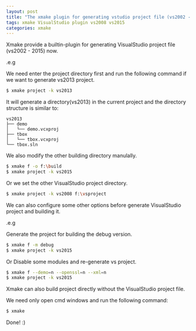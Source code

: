 ```yaml
---
layout: post
title: "The xmake plugin for generating vstudio project file (vs2002 - 2015)"
tags: xmake VisualStudio plugin vs2008 vs2015
categories: xmake
---
```


Xmake provide a builtin-plugin for generating VisualStudio project file (vs2002 - 2015) now.

.e.g 

We need enter the project directory first and run the following command if we want to generate vs2013 project.

```bash
$ xmake project -k vs2013
```

It will generate a directory(vs2013) in the current project and the directory structure is similar to:

```
vs2013
├── demo
│   └── demo.vcxproj
├── tbox
│   └── tbox.vcxproj
└── tbox.sln
```





We also modify the other building directory manulally.

```bash
$ xmake f -o f:\build
$ xmake project -k vs2015
```

Or we set the other VisualStudio project directory.

```bash
$ xmake project -k vs2008 f:\vsproject
```

We can also configure some other options before generate VisualStudio project and building it.

.e.g 

Generate the project for building the debug version.

```bash
$ xmake f -m debug
$ xmake project -k vs2015
```

Or Disable some modules and re-generate vs project.

```bash
$ xmake f --demo=n --openssl=n --xml=n
$ xmake project -k vs2015
```

Xmake can also build project directly without the VisualStudio project file.

We need only open cmd windows and run the following command:

```bash
$ xmake
```

Done! :)

